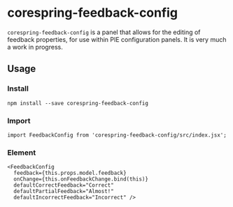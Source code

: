 # corespring-feedback-config

`corespring-feedback-config` is a panel that allows for the editing of feedback properties, for use within PIE configuration panels. It is very much a work in progress.

## Usage

### Install

    npm install --save corespring-feedback-config


### Import

    import FeedbackConfig from 'corespring-feedback-config/src/index.jsx';


### Element

    <FeedbackConfig 
      feedback={this.props.model.feedback} 
      onChange={this.onFeedbackChange.bind(this)}
      defaultCorrectFeedback="Correct"
      defaultPartialFeedback="Almost!"
      defaultIncorrectFeedback="Incorrect" />